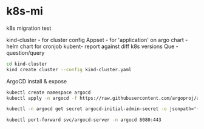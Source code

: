 # k8s-mi
k8s migration test


kind-cluster - for cluster config
Appset - for 'application' on argo
chart - helm chart for cronjob 
kubent- report against diff k8s versions
Que - question/query


```bash
cd kind-cluster
kind create cluster --config kind-cluster.yaml
```


ArgoCD install & expose
```bash
kubectl create namespace argocd
kubectl apply -n argocd -f https://raw.githubusercontent.com/argoproj/argo-cd/stable/manifests/install.yaml

kubectl -n argocd get secret argocd-initial-admin-secret -o jsonpath="{.data.password}" | base64 -d

kubectl port-forward svc/argocd-server -n argocd 8080:443
```